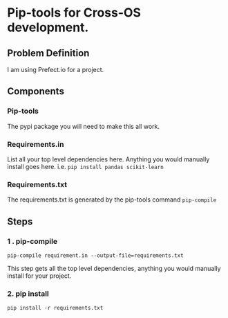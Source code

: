 # Pip-tools for Cross-OS development.

## Problem Definition

I am using Prefect.io for a project. 

## Components

### Pip-tools

The pypi package you will need to make this all work. 

### Requirements.in

List all your top level dependencies here. Anything you would manually install goes here. i.e. `pip install pandas scikit-learn`

### Requirements.txt

The requirements.txt is generated by the pip-tools command `pip-compile`

## Steps

### 1 . pip-compile 

```text
pip-compile requirement.in --output-file=requirements.txt
```

This step gets all the top level dependencies, anything you would manually install for your project.

### 2. pip install

```text
pip install -r requirements.txt
```




